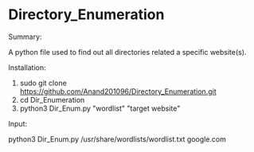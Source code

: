 # Directory_Enumeration

Summary:

A python file used to find out all directories related a specific website(s).

Installation:

1) sudo git clone https://github.com/Anand201096/Directory_Enumeration.git
2) cd Dir_Enumeration
3) python3 Dir_Enum.py "wordlist" "target website"

Input:

python3 Dir_Enum.py /usr/share/wordlists/wordlist.txt google.com

